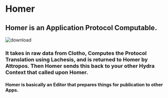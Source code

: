 # Homer

## Homer is an Application Protocol Computable.
![download](https://user-images.githubusercontent.com/107733608/174743369-b4d7f2a3-4874-4df9-afa0-a8197806d928.jpg)

### It takes in raw data from Clotho, Computes the Protocol Translation using Lachesis, and is returned to Homer by Attropos. Then Homer sends this back to your other Hydra Context that called upon Homer. 
#### Homer is basically an Editor that prepares things for publication to other Apps.  
